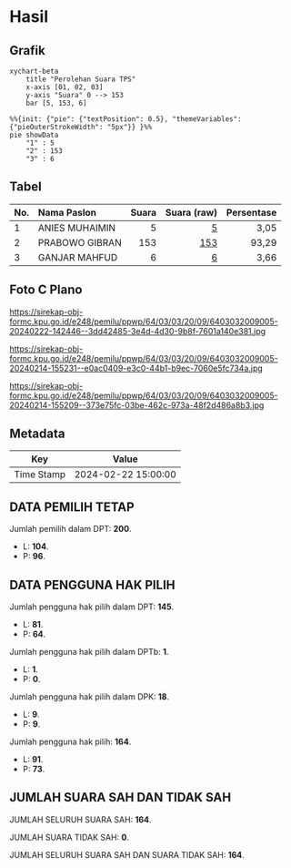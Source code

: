# Hasil

## Grafik

```mermaid
xychart-beta
    title "Perolehan Suara TPS"
    x-axis [01, 02, 03]
    y-axis "Suara" 0 --> 153
    bar [5, 153, 6]
```

```mermaid
%%{init: {"pie": {"textPosition": 0.5}, "themeVariables": {"pieOuterStrokeWidth": "5px"}} }%%
pie showData
    "1" : 5
    "2" : 153
    "3" : 6
```

## Tabel

| No. | Nama Paslon    | Suara | Suara (raw) | Persentase |
|:--- |:-------------- | -----:| -----------:| ----------:|
| 1   | ANIES MUHAIMIN | 5     | [5][p-1]    | 3,05       |
| 2   | PRABOWO GIBRAN | 153   | [153][p-2]  | 93,29      |
| 3   | GANJAR MAHFUD  | 6     | [6][p-3]    | 3,66       |


[p-1]: https://github.com/gigit-pemilu/pemilu-2024-64-kalimantan-timur/blob/main/pilpres/hitung-suara/sub/64-kalimantan-timur/sub/03-berau/sub/03-sambaliung/sub/2009-pesayan/sub/005-tps/sub/paslon-1.txt
[p-2]: https://github.com/gigit-pemilu/pemilu-2024-64-kalimantan-timur/blob/main/pilpres/hitung-suara/sub/64-kalimantan-timur/sub/03-berau/sub/03-sambaliung/sub/2009-pesayan/sub/005-tps/sub/paslon-2.txt
[p-3]: https://github.com/gigit-pemilu/pemilu-2024-64-kalimantan-timur/blob/main/pilpres/hitung-suara/sub/64-kalimantan-timur/sub/03-berau/sub/03-sambaliung/sub/2009-pesayan/sub/005-tps/sub/paslon-3.txt

## Foto C Plano

https://sirekap-obj-formc.kpu.go.id/e248/pemilu/ppwp/64/03/03/20/09/6403032009005-20240222-142446--3dd42485-3e4d-4d30-9b8f-7601a140e381.jpg

https://sirekap-obj-formc.kpu.go.id/e248/pemilu/ppwp/64/03/03/20/09/6403032009005-20240214-155231--e0ac0409-e3c0-44b1-b9ec-7060e5fc734a.jpg

https://sirekap-obj-formc.kpu.go.id/e248/pemilu/ppwp/64/03/03/20/09/6403032009005-20240214-155209--373e75fc-03be-462c-973a-48f2d486a8b3.jpg


## Metadata

| Key        | Value               |
| ---------- | ------------------- |
| Time Stamp | 2024-02-22 15:00:00 |


## DATA PEMILIH TETAP

Jumlah pemilih dalam DPT: **200**.
 * L: **104**.
 * P: **96**.

## DATA PENGGUNA HAK PILIH

Jumlah pengguna hak pilih dalam DPT: **145**.
 * L: **81**.
 * P: **64**.

Jumlah pengguna hak pilih dalam DPTb: **1**.
 * L: **1**.
 * P: **0**.

Jumlah pengguna hak pilih dalam DPK: **18**.
 * L: **9**.
 * P: **9**.

Jumlah pengguna hak pilih: **164**.
 * L: **91**.
 * P: **73**.

## JUMLAH SUARA SAH DAN TIDAK SAH

JUMLAH SELURUH SUARA SAH: **164**.

JUMLAH SUARA TIDAK SAH: **0**.

JUMLAH SELURUH SUARA SAH DAN SUARA TIDAK SAH: **164**.


